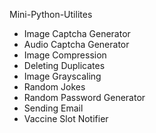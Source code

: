 Mini-Python-Utilites

- Image Captcha Generator
- Audio Captcha Generator
- Image Compression
- Deleting Duplicates
- Image Grayscaling
- Random Jokes
- Random Password Generator
- Sending Email
- Vaccine Slot Notifier
